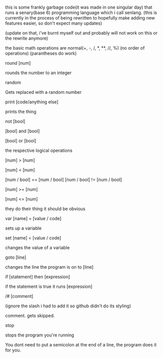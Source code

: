 this is some frankly garbage code(it was made in one singular day) that runs a senary(base 6) programming language which i call senlang. 
(this is currently in the process of being rewritten to hopefully make adding new features easier, so don't expect many updates)

(update on that, i've burnt myself out and probably will not work on this or the rewrite anymore)

the basic math operations are normal(+, -, /, *, **, //, %)
(no order of operations)
(parantheses do work)

round [num]

rounds the number to an integer


random

Gets replaced with a random number


print [code/anything else]

prints the thing


not [bool]

[bool] and [bool]

[bool] or [bool]

the respective logical operations


[num] > [num]

[num] < [num]

[num / bool] == [num / bool]
[num / bool] != [num / bool]

[num] >= [num]

[num] <= [num]

they do their thing it should be obvious


var [name] = [value / code]

sets up a variable


set [name] = [value / code]

changes the value of a variable


goto [line]

changes the line the program is on to [line]


if [statement] then [expression]

if the statement is true it runs [expression]


/# [comment]

(ignore the slash i had to add it so github didn't do its styling)

comment. gets skipped.


stop

stops the program you're running


You dont need to put a semicolon at the end of a line, the program does it for you.
